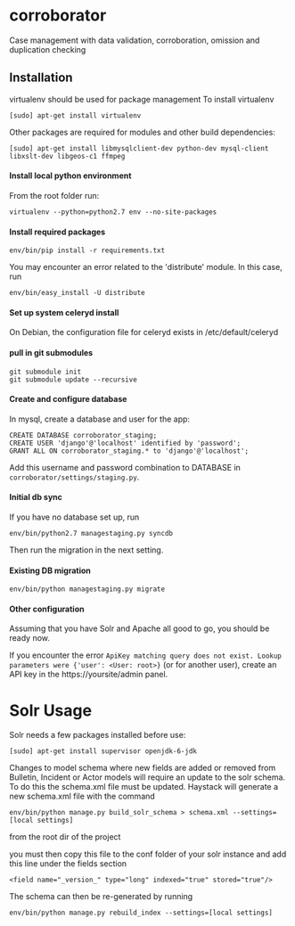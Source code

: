 corroborator
============

Case management with data validation, corroboration, omission and duplication checking

## Installation

virtualenv should be used for package management
To install virtualenv
```
[sudo] apt-get install virtualenv
```

Other packages are required for modules and other build dependencies:
```
[sudo] apt-get install libmysqlclient-dev python-dev mysql-client libxslt-dev libgeos-c1 ffmpeg
```

#### Install local python environment
From the root folder run:

```
virtualenv --python=python2.7 env --no-site-packages
```

#### Install required packages
```
env/bin/pip install -r requirements.txt
```

You may encounter an error related to the 'distribute' module. In this case, run

```
env/bin/easy_install -U distribute
```

#### Set up system celeryd install
On Debian, the configuration file for celeryd exists in /etc/default/celeryd

#### pull in git submodules
```
git submodule init
git submodule update --recursive
```

#### Create and configure database
In mysql, create a database and user for the app:
```
CREATE DATABASE corroborator_staging;
CREATE USER 'django'@'localhost' identified by 'password';
GRANT ALL ON corroborator_staging.* to 'django'@'localhost';
```
Add this username and password combination to DATABASE in ```corroborator/settings/staging.py```.

#### Initial db sync
If you have no database set up, run
```
env/bin/python2.7 managestaging.py syncdb
```
Then run the migration in the next setting.

#### Existing DB migration
```
env/bin/python managestaging.py migrate
```

#### Other configuration
Assuming that you have Solr and Apache all good to go, you should be ready now.

If you encounter the error ```ApiKey matching query does not
exist. Lookup parameters were {'user': <User: root>}``` (or for
another user), create an API key in the https://yoursite/admin panel.

Solr Usage
==========

Solr needs a few packages installed before use:
```
[sudo] apt-get install supervisor openjdk-6-jdk
```

Changes to model schema where new fields are added or removed from Bulletin, Incident or Actor
models will require an update to the solr schema. To do this the schema.xml file must be updated.
Haystack will generate a new schema.xml file with the command

```
env/bin/python manage.py build_solr_schema > schema.xml --settings=[local settings]
```
from the root dir of the project

you must then copy this file to the conf folder of your solr instance and add this line under the fields section
```
<field name="_version_" type="long" indexed="true" stored="true"/>
```

The schema can then be re-generated by running
```
env/bin/python manage.py rebuild_index --settings=[local settings]
```

